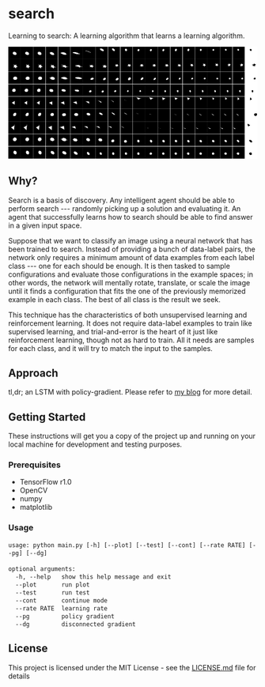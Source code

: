 # search

Learning to search: A learning algorithm that learns a learning algorithm.

<p align="center"><img src="/result.png?raw=true" width="750"></p>

## Why?

Search is a basis of discovery. Any intelligent agent should be able to perform search --- randomly picking up a solution and evaluating it. An agent that successfully learns how to search should be able to find answer in a given input space. 

Suppose that we want to classify an image using a neural network that has been trained to search. Instead of providing a bunch of data-label pairs, the network only requires a minimum amount of data examples from each label class --- one for each should be enough. It is then tasked to sample configurations and evaluate those configurations in the example spaces; in other words, the network will mentally rotate, translate, or scale the image until it finds a configuration that fits the one of the previously memorized example in each class. The best of all class is the result we seek. 

This technique has the characteristics of both unsupervised learning and reinforcement learning. It does not require data-label examples to train like supervised learning, and trial-and-error is the heart of it just like reinforcement learning, though not as hard to train. All it needs are samples for each class, and it will try to match the input to the samples.

## Approach

tl,dr; an LSTM with policy-gradient.
Please refer to [my blog](https://pvirie.wordpress.com/2017/03/19/learning-to-search-by-policy-gradient) for more detail.

## Getting Started

These instructions will get you a copy of the project up and running on your local machine for development and testing purposes.

### Prerequisites

* TensorFlow r1.0
* OpenCV
* numpy
* matplotlib

### Usage

```
usage: python main.py [-h] [--plot] [--test] [--cont] [--rate RATE] [--pg] [--dg]

optional arguments:
  -h, --help   show this help message and exit
  --plot       run plot
  --test       run test
  --cont       continue mode
  --rate RATE  learning rate
  --pg         policy gradient
  --dg         disconnected gradient
```

## License

This project is licensed under the MIT License - see the [LICENSE.md](LICENSE.md) file for details
